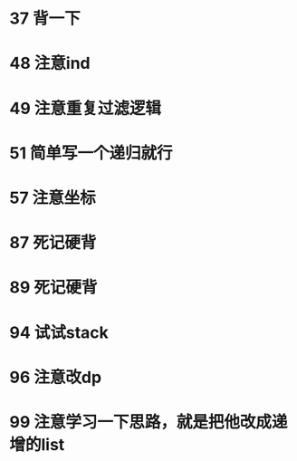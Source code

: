 # 37 背一下
# 48 注意ind
# 49 注意重复过滤逻辑
# 51 简单写一个递归就行
# 57 注意坐标
# 87 死记硬背
# 89 死记硬背

# 94 试试stack
# 96 注意改dp
# 99 注意学习一下思路，就是把他改成递增的list